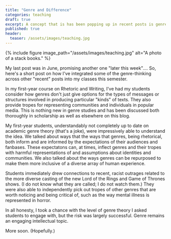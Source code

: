 ```yaml
---
title: "Genre and Difference"
categories: teaching
draft: true
excerpt: A concept that is has been popping up in recent posts is genre. It's not surprising, as genre is central not only to film--increasingly, the focus of this blog--but to rhetoric and writing studies, my academic home. But what *is* genre?
published: true
header:
  teaser: /assets/images/teaching.jpg
---
```


{% include figure image_path="/assets/images/teaching.jpg" alt="A photo of a stack books." %}

My last post was in June, promising another one "later this week".... So, here's a short post on how I've integrated some of the genre-thinking across other "recent" posts into my classes this semester.

In my first-year course on Rhetoric and Writing, I've had my students consider how genres don't just  give options for the types of messages or structures involved in producing particular "kinds" of texts. They also provide tropes for representing communities and individuals in popular media. This is nothing new in genre studies and has been discussed both thoroughly in scholarship as well as elsewhere on this blog.

My first-year students, understandably not completely up to date on academic genre theory (that's a joke), were impressively able to understand the idea. We talked about ways that the ways that genres, being rhetorical, both inform and are informed by the expectations of their audiences and fanbases. These expectatons can, at times, inflect genres and their tropes with harmful representations of and assumptions about identities and communities. We also talked about the ways genres can be repurposed to make them more inclusive of a diverse array of human experience.

Students immediately drew connections to recent, racist outrages related to the more diverse casting of the new Lord of the Rings and Game of Thrones shows. (I do not know what they are called; I do not watch them.) They were also able to   independently pick out tropes of other genres that are worth noticing and being critical of, such as the way mental illness is represented in horror.

In all honesty, I took a chance with the level of genre theory I asked students to engage with, but the risk was largely successful. Genre remains an engaging intellectual topic.

More soon. (Hopefully.)
